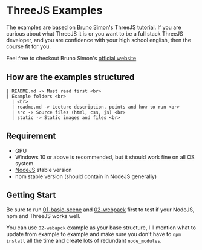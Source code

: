 # ThreeJS Examples

The examples are based on [Bruno Simon](https://twitter.com/bruno_simon)'s ThreeJS [tutorial](https://threejs-journey.com/).
If you are curious about what ThreeJS it is or you want to be a full stack ThreeJS developer, and you are confidence with 
your high school english, then the course fit for you.

Feel free to checkout Bruno Simon's [official website](https://bruno-simon.com/)

## How are the examples structured

```
| README.md -> Must read first <br>
| Example folders <br>
  | <br>
  | readme.md -> Lecture description, points and how to run <br>
  | src -> Source files (html, css, js) <br>
  | static -> Static images and files <br>
```

## Requirement

* GPU
* Windows 10 or above is recommended, but it should work fine on all OS system
* [NodeJS](https://nodejs.org/zh-tw/download/) stable version
* npm stable version (should contain in NodeJS generally)

## Getting Start

Be sure to run [01-basic-scene](https://github.com/LuckyPigeon/CG-Journey/tree/master/WebGL/ThreeJS/01-basic-scene) and
[02-webpack](https://github.com/LuckyPigeon/CG-Journey/tree/master/WebGL/ThreeJS/02-webpack) first to test if your NodeJS,
npm and ThreeJS works well.

You can use `02-webapck` example as your base structure, I'll mention what to update from example to example and make sure
you don't have to `npm install` all the time and create lots of redundant `node_modules`. 